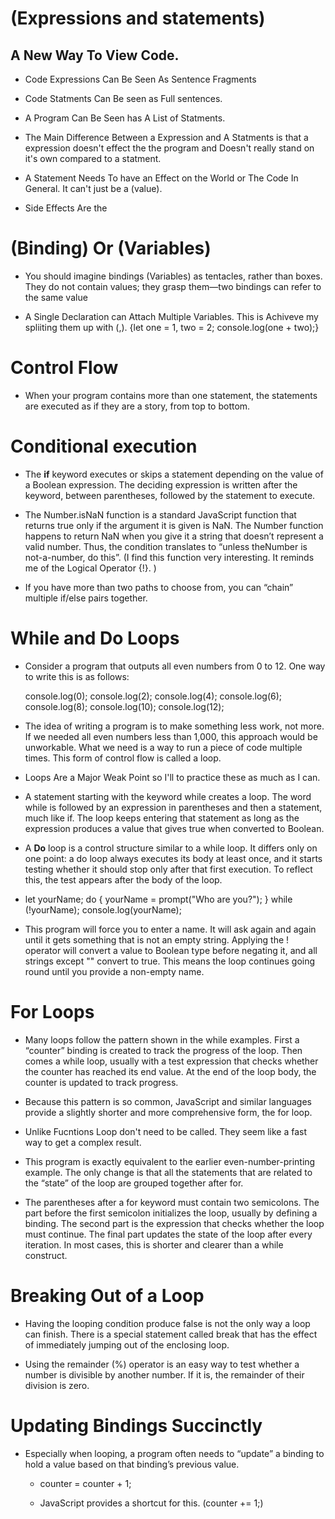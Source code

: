 # (Expressions and statements)


## A New Way To View Code. 

* Code Expressions Can Be Seen As Sentence Fragments 

* Code Statments Can Be seen as Full sentences.

* A Program Can Be Seen has A List of Statments.

* The Main Difference Between a Expression and A Statments is that a expression doesn't effect the the program and Doesn't really stand on it's own compared to a statment.

* A Statement Needs To have an Effect on the World or The Code In General. It can't just be a (value). 

* Side Effects Are the 


# (Binding) Or (Variables)

* You should imagine bindings (Variables) as tentacles, rather than boxes. They do not contain values; they grasp them—two bindings can refer to the same value

* A Single Declaration can Attach Multiple Variables. This is Achiveve my spliiting them up with (,). 
{let one = 1, two = 2;
console.log(one + two);}

# Control Flow

- When your program contains more than one statement, the statements are executed as if they are a story, from top to bottom.

# Conditional execution

- The **if** keyword executes or skips a statement depending on the value of a Boolean expression. The deciding expression is written after the keyword, between parentheses, followed by the statement to execute.

- The Number.isNaN function is a standard JavaScript function that returns true only if the argument it is given is NaN. The Number function happens to return NaN when you give it a string that doesn’t represent a valid number. Thus, the condition translates to “unless theNumber is not-a-number, do this”. (I find this function very interesting. It reminds me of the Logical Operator {!}. )

- If you have more than two paths to choose from, you can “chain” multiple if/else pairs together.

# While and Do Loops 
- Consider a program that outputs all even numbers from 0 to 12. One way to write this is as follows:

  console.log(0);
  console.log(2);
  console.log(4);
  console.log(6);
  console.log(8);
  console.log(10);
  console.log(12);


- The idea of writing a program is to make something less work, not more. If we needed all even numbers less than 1,000, this approach would be unworkable. What we need is a way to run a piece of code multiple times. This form of control flow is called a loop.

- Loops Are a Major Weak Point so I'll to practice these as much as I can.

- A statement starting with the keyword while creates a loop. The word while is followed by an expression in parentheses and then a statement, much like if. The loop keeps entering that statement as long as the expression produces a value that gives true when converted to Boolean.


- A **Do** loop is a control structure similar to a while loop. It differs only on one point: a do loop always executes its body at least once, and it starts testing whether it should stop only after that first execution. To reflect this, the test appears after the body of the loop.

- let yourName;
do {
  yourName = prompt("Who are you?");
} while (!yourName);
console.log(yourName);

- This program will force you to enter a name. It will ask again and again until it gets something that is not an empty string. Applying the ! operator will convert a value to Boolean type before negating it, and all strings except "" convert to true. This means the loop continues going round until you provide a non-empty name.

# For Loops

- Many loops follow the pattern shown in the while examples. First a “counter” binding is created to track the progress of the loop. Then comes a while loop, usually with a test expression that checks whether the counter has reached its end value. At the end of the loop body, the counter is updated to track progress.

- Because this pattern is so common, JavaScript and similar languages provide a slightly shorter and more comprehensive form, the for loop. 

- Unlike Fucntions Loop don't need to be called. They seem like a fast way to get a complex result.

- This program is exactly equivalent to the earlier even-number-printing example. The only change is that all the statements that are related to the “state” of the loop are grouped together after for.

- The parentheses after a for keyword must contain two semicolons. The part before the first semicolon initializes the loop, usually by defining a binding. The second part is the expression that checks whether the loop must continue. The final part updates the state of the loop after every iteration. In most cases, this is shorter and clearer than a while construct.

# Breaking Out of a Loop

- Having the looping condition produce false is not the only way a loop can finish. There is a special statement called break that has the effect of immediately jumping out of the enclosing loop.

- Using the remainder (%) operator is an easy way to test whether a number is divisible by another number. If it is, the remainder of their division is zero.

# Updating Bindings Succinctly

- Especially when looping, a program often needs to “update” a binding to hold a value based on that binding’s previous value.

  - counter = counter + 1;

  - JavaScript provides a shortcut for this. (counter += 1;)






